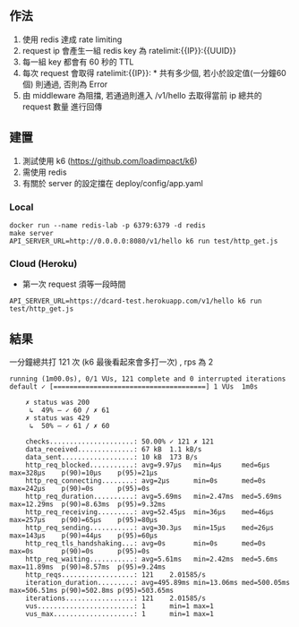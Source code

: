## 作法
1. 使用 redis 達成 rate limiting
2. request ip 會產生一組 redis key 為 ratelimit:{{IP}}:{{UUID}}
3. 每一組 key 都會有 60 秒的 TTL
4. 每次 request 會取得 ratelimit:{{IP}}: * 共有多少個, 若小於設定值(一分鐘60個) 則通過, 否則為 Error
5. 由 middleware 為阻擋, 若通過則進入 /v1/hello 去取得當前 ip 總共的 request 數量 進行回傳
 


## 建置
1. 測試使用 k6 (https://github.com/loadimpact/k6)
2. 需使用 redis 
3. 有關於 server 的設定擋在 deploy/config/app.yaml

### Local
```shell
docker run --name redis-lab -p 6379:6379 -d redis
make server
API_SERVER_URL=http://0.0.0.0:8080/v1/hello k6 run test/http_get.js 
```

### Cloud (Heroku)
* 第一次 request 須等一段時間 
```shell
API_SERVER_URL=https://dcard-test.herokuapp.com/v1/hello k6 run test/http_get.js 
```

## 結果
一分鐘總共打 121 次 (k6 最後看起來會多打一次) , rps 為 2
```
running (1m00.0s), 0/1 VUs, 121 complete and 0 interrupted iterations
default ✓ [======================================] 1 VUs  1m0s

    ✗ status was 200
     ↳  49% — ✓ 60 / ✗ 61
    ✗ status was 429
     ↳  50% — ✓ 61 / ✗ 60

    checks.....................: 50.00% ✓ 121 ✗ 121
    data_received..............: 67 kB  1.1 kB/s
    data_sent..................: 10 kB  173 B/s
    http_req_blocked...........: avg=9.97µs   min=4µs     med=6µs      max=328µs    p(90)=10µs    p(95)=21µs
    http_req_connecting........: avg=2µs      min=0s      med=0s       max=242µs    p(90)=0s      p(95)=0s
    http_req_duration..........: avg=5.69ms   min=2.47ms  med=5.69ms   max=12.29ms  p(90)=8.63ms  p(95)=9.32ms
    http_req_receiving.........: avg=52.45µs  min=36µs    med=46µs     max=257µs    p(90)=65µs    p(95)=80µs
    http_req_sending...........: avg=30.3µs   min=15µs    med=26µs     max=143µs    p(90)=44µs    p(95)=60µs
    http_req_tls_handshaking...: avg=0s       min=0s      med=0s       max=0s       p(90)=0s      p(95)=0s
    http_req_waiting...........: avg=5.61ms   min=2.42ms  med=5.6ms    max=11.89ms  p(90)=8.57ms  p(95)=9.24ms
    http_reqs..................: 121    2.01585/s
    iteration_duration.........: avg=495.89ms min=13.06ms med=500.05ms max=506.51ms p(90)=502.8ms p(95)=503.65ms
    iterations.................: 121    2.01585/s
    vus........................: 1      min=1 max=1
    vus_max....................: 1      min=1 max=1
```